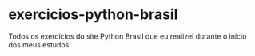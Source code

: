 # exercicios-python-brasil
Todos os exercícios do site Python Brasil que eu realizei durante o início dos meus estudos

